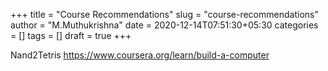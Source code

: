 +++
title = "Course Recommendations"
slug = "course-recommendations"
author = "M.Muthukrishna"
date = 2020-12-14T07:51:30+05:30
categories = []
tags = []
draft = true
+++

Nand2Tetris
https://www.coursera.org/learn/build-a-computer
